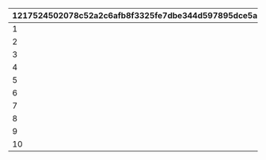 |1217524502078c52a2c6afb8f3325fe7dbe344d597895dce5a552c23eeda219e|e4073c2e86e6b2f67b14578588400d7ca71582b10aca524ec35288ebea6c6ea0|af913f9c9a25b444bf37e813cee2bda7b15ef2ea39297790d7b17e935280231f|682163f16b6ee8b6d572107508ba3024868892cd4d2c8fcce6511e9b64535cf8|
| --- | --- | --- | --- |
|1|2|25011|9000|
|2|2|25012|9000|
|3|2|25013|9000|
|4|2|25014|9000|
|5|2|25015|9000|
|6|2|25021|7000|
|7|2|21953|2|
|8|4|140001|100|
|9|18|4104402|1|
|10|8|91002|1000|